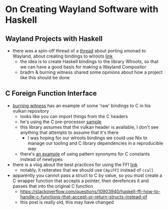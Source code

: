 # On Creating Wayland Software with Haskell

## Wayland Projects with Haskell
* there was a spin-off thread of a [thread](https://discourse.haskell.org/t/xmonad-for-wayland-call-for-help/7812/43) about porting xmonad to Wayland, about creating bindings to wlroots [link](https://discourse.haskell.org/t/haskell-wlroots-bindings/8426)
    * the idea is to create Haskell bindings to the library Wlroots, so that we can have a good basis for making a Wayland Compositor
    * bradrn & burning witness shared some opinions about how a project like this should be done

## C Foreign Function Interface
* [burning witness](https://github.com/BurningWitness/vulkan/tree/f86863468c8517b83ca39abad6c0b8afd493910b) has an example of some 'raw' bindings to C in his vulkan repository
    * looks like you can import things from the C headers
    * he's using the C pre-processor [sample](https://github.com/BurningWitness/vulkan/blob/develop/vulkan-raw/src-gen/Vulkan/Core_1_0.hsc)
    * this library assumes that the vulkan header is available, I don't see anything that attempts to assume that it's there
        * I was hoping for our wlroots bindings we could use Nix to manage our tooling and C library dependencies in a reproducible way
    * there's [an example](https://github.com/BurningWitness/vulkan/blob/develop/vulkan-raw/src-gen/Vulkan/Ext/VK_AMD_display_native_hdr.hsc) of using pattern synonyms for C constants instead of newtypes
* there is a vlog about the best practices for using the FFI [link](https://www.haskell.org/ghc/blog/20210709-capi-usage.html)
    * notably, it reiterates that we should use `CApiFFI` instead of `ccall`
* apparently you cannot pass a struct to C by value, so you must create a C wrapper function that accepts a pointer, then derefences it and passes that into the original C function
    * https://stackoverflow.com/questions/10903940/haskell-ffi-how-to-handle-c-functions-that-accept-or-return-structs-instead-of
    * this post is really old, this may have changed
